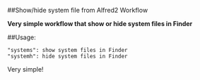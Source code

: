##Show/hide system file from Alfred2 Workflow

__Very simple workflow that show or hide system files in Finder__

##Usage:

	"systems": show system files in Finder
	"systemh": hide system files in Finder
    
Very simple!
